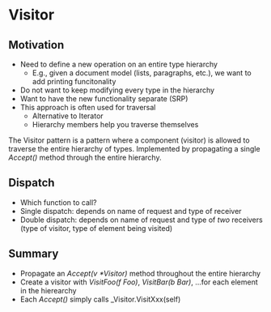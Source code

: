 # Visitor

## Motivation

- Need to define a new operation on an entire type hierarchy
    - E.g., given a document model (lists, paragraphs, etc.), we want to add printing funcitonality
- Do not want to keep modifying every type in the hierarchy
- Want to have the new functionality separate (SRP)
- This approach is often used for traversal
    - Alternative to Iterator
    - Hierarchy members help you traverse themselves

The Visitor pattern is a pattern where a component (visitor) is allowed to traverse the entire hierarchy of types. Implemented by propagating a single _Accept()_ method through the entire hierarchy.

## Dispatch

- Which function to call?
- Single dispatch: depends on name of request and type of receiver
- Double dispatch: depends on name of request and type of _two_ receivers (type of visitor, type of element being visited)

## Summary

- Propagate an _Accept(v *Visitor)_ method throughout the entire hierarchy
- Create a visitor with _VisitFoo(f Foo)_, _VisitBar(b Bar)_, ...for each element in the hierearchy
- Each _Accept()_ simply calls _Visitor.VisitXxx(self)